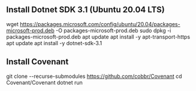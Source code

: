 ## Install Dotnet SDK 3.1 (Ubuntu 20.04 LTS)
 
wget https://packages.microsoft.com/config/ubuntu/20.04/packages-microsoft-prod.deb -O packages-microsoft-prod.deb
sudo dpkg -i packages-microsoft-prod.deb
apt update
apt install -y apt-transport-https
apt update
apt install -y dotnet-sdk-3.1
 
## Install Covenant
git clone --recurse-submodules https://github.com/cobbr/Covenant
cd Covenant/Covenant
dotnet run